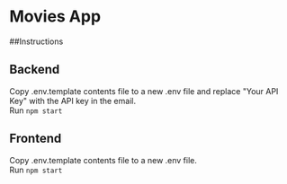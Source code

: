 # Movies App

##Instructions

## Backend

Copy .env.template contents file to a new .env file and replace "Your API Key" with the API key in the email.
<br />
Run `npm start`

## Frontend

Copy .env.template contents file to a new .env file.
<br />
Run `npm start`
